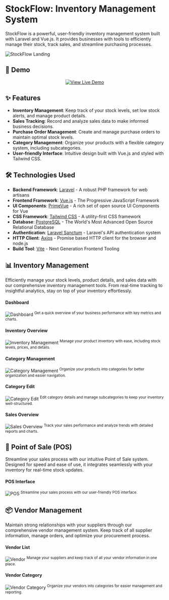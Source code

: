 # StockFlow: Inventory Management System

StockFlow is a powerful, user-friendly inventory management system built with Laravel and Vue.js. It provides businesses with tools to efficiently manage their stock, track sales, and streamline purchasing processes.

![StockFlow Landing](/public/images/Screenshots/landing.png)

## 🚀 Demo
<div align="center">

[![View Live Demo](https://img.shields.io/badge/View%20Live%20Demo-4CAF50?style=for-the-badge&logo=vue.js&logoColor=white)](https://demo.stockflow.com)

</div>

## ✨ Features

- **Inventory Management**: Keep track of your stock levels, set low stock alerts, and manage product details.
- **Sales Tracking**: Record and analyze sales data to make informed business decisions.
- **Purchase Order Management**: Create and manage purchase orders to maintain optimal stock levels.
- **Category Management**: Organize your products with a flexible category system, including subcategories.
- **User-friendly Interface**: Intuitive design built with Vue.js and styled with Tailwind CSS.

## 🛠 Technologies Used

- **Backend Framework**: [Laravel](https://laravel.com/) - A robust PHP framework for web artisans
- **Frontend Framework**: [Vue.js](https://vuejs.org/) - The Progressive JavaScript Framework
- **UI Components**: [PrimeVue](https://primevue.org/) - A rich set of open source UI Components for Vue
- **CSS Framework**: [Tailwind CSS](https://tailwindcss.com/) - A utility-first CSS framework
- **Database**: [PostgreSQL](https://www.postgresql.org/) - The World's Most Advanced Open Source Relational Database
- **Authentication**: [Laravel Sanctum](https://laravel.com/docs/sanctum) - Laravel's API authentication system
- **HTTP Client**: [Axios](https://axios-http.com/) - Promise based HTTP client for the browser and node.js
- **Build Tool**: [Vite](https://vitejs.dev/) - Next Generation Frontend Tooling

## 📊 Inventory Management

Efficiently manage your stock levels, product details, and sales data with our comprehensive inventory management tools. From real-time tracking to insightful analytics, stay on top of your inventory effortlessly.

#### Dashboard
![Dashboard](/public/images/Screenshots/dashboard.png) <sup>Get a quick overview of your business performance with key metrics and charts.</sup>

#### Inventory Overview
![Inventory Management](/public/images/Screenshots/inventory-management.png) <sup>Manage your product inventory with ease, including stock levels, prices, and details.</sup>

#### Category Management
![Category Management](/public/images/Screenshots/categories.png) <sup>Organize your products into categories for better organization and easier navigation.</sup>

#### Category Edit
![Category Edit](/public/images/Screenshots/categories-edit.png) <sup>Edit category details and manage subcategories to keep your inventory well-structured.</sup>

#### Sales Overview
![Sales Overview](/public/images/Screenshots/sales.png) <sup>Track your sales performance and analyze trends with detailed reports and charts.</sup>

## 🛒 Point of Sale (POS)

Streamline your sales process with our intuitive Point of Sale system. Designed for speed and ease of use, it integrates seamlessly with your inventory for real-time stock updates.

#### POS Interface
![POS](/public/images/Screenshots/pos.png) <sup>Streamline your sales process with our user-friendly POS interface.</sup>

## 📦 Vendor Management

Maintain strong relationships with your suppliers through our comprehensive vendor management system. Keep track of all supplier information, manage orders, and optimize your procurement process.

#### Vendor List
![Vendor](/public/images/Screenshots/vendor.png) <sup>Manage your suppliers and keep track of all your vendor information in one place.</sup>

#### Vendor Category
![Vendor Category](/public/images/Screenshots/vendor-category.png) <sup>Organize your vendors into categories for easier management and reporting.</sup>
